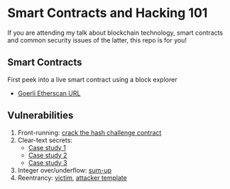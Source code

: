 # Smart Contracts and Hacking 101

If you are attending my talk about blockchain technology, smart contracts and common security issues of the latter, this repo is for you!

## Smart Contracts

First peek into a live smart contract using a block explorer
- [Goerli Etherscan URL](https://goerli.etherscan.io/address/0xd7F07FA527C4eE13717125534A7258fFa60CE6c1)

## Vulnerabilities

1) Front-running: [crack the hash challenge contract](./vulnerabilities/crackthehash.sol)
2) Clear-text secrets:
    - [Case study 1](./vulnerabilities/password1.sol)
    - [Case study 2](./vulnerabilities/password2.sol)
    - [Case study 3](./vulnerabilities/password3.sol)
3) Integer over/underflow: [sum-up](./vulnerabilities/sum-up.sol)
4) Reentrancy: [victim](./vulnerabilities/reentrancy-victim.sol), [attacker template](./vulnerabilities/reentrancy-att-template.sol)
